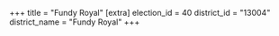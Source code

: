 +++
title = "Fundy Royal"
[extra]
election_id = 40
district_id = "13004"
district_name = "Fundy Royal"
+++
